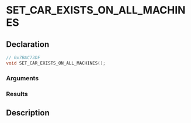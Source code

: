 # SET_CAR_EXISTS_ON_ALL_MACHINES

## Declaration
```cpp
// 0x7BAC73DF
void SET_CAR_EXISTS_ON_ALL_MACHINES();
```

### Arguments

### Results

## Description
